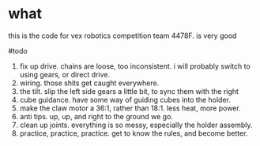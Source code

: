# what
this is the code for vex robotics competition team 4478F. is very good

#todo
1. fix up drive. chains are loose, too inconsistent. i will probably switch to using gears, or direct drive.
2. wiring. those shits get caught everywhere.
3. the tilt. slip the left side gears a little bit, to sync them with the right
4. cube guidance. have some way of guiding cubes into the holder.
5. make the claw motor a 36:1, rather than 18:1. less heat, more power.
6. anti tips. up, up, and right to the ground we go.
7. clean up joints. everything is so messy, especially the holder assembly.
8. practice, practice, practice. get to know the rules, and become better.
